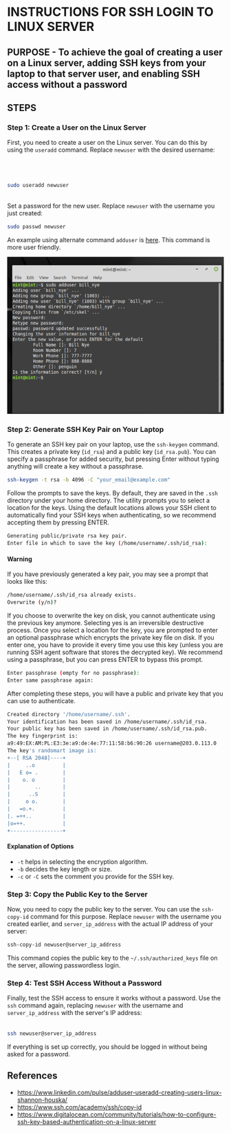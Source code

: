 # INSTRUCTIONS FOR SSH LOGIN TO LINUX SERVER




## PURPOSE - To achieve the goal of creating a user on a Linux server, adding SSH keys from your laptop to that server user, and enabling SSH access without a password




## STEPS 



 
### Step 1: Create a User on the Linux Server




First, you need to create a user on the Linux server. You can do this by using the `useradd` command. Replace `newuser` with the desired username:

```bash



sudo useradd newuser



```



Set a password for the new user. Replace `newuser` with the username you just created:

```bash
sudo passwd newuser


```



An example using alternate command ```adduser```  is [here](./indycium_doc_prep.png). This command is more user friendly. 

![user_add_image](./indycium_doc_prep.png)




### Step 2: Generate SSH Key Pair on Your Laptop



To generate an SSH key pair on your laptop, use the `ssh-keygen` command. This creates a private key (`id_rsa`) and a public key (`id_rsa.pub`). You can specify a passphrase for added security, but pressing Enter without typing anything will create a key without a passphrase.

```bash
ssh-keygen -t rsa -b 4096 -C "your_email@example.com"
```

Follow the prompts to save the keys. By default, they are saved in the `.ssh` directory under your home directory. The utility prompts you to select a location for the keys. Using the default locations allows your SSH client to automatically find your SSH keys when authenticating, so we recommend accepting them by pressing ENTER.

```bash
Generating public/private rsa key pair.
Enter file in which to save the key (/home/username/.ssh/id_rsa):
```

#### Warning

If you have previously generated a key pair, you may see a prompt that looks like this:

```bash
/home/username/.ssh/id_rsa already exists.
Overwrite (y/n)?
```

If you choose to overwrite the key on disk, you cannot authenticate using the previous key anymore. Selecting yes is an irreversible destructive process. Once you select a location for the key, you are prompted to enter an optional passphrase which encrypts the private key file on disk. If you enter one, you have to provide it every time you use this key (unless you are running SSH agent software that stores the decrypted key). We recommend using a passphrase, but you can press ENTER to bypass this prompt.

```bash
Enter passphrase (empty for no passphrase):
Enter same passphrase again:
```

After completing these steps, you will have a public and private key that you can use to authenticate.

```bash
Created directory '/home/username/.ssh'.
Your identification has been saved in /home/username/.ssh/id_rsa.
Your public key has been saved in /home/username/.ssh/id_rsa.pub.
The key fingerprint is:
a9:49:EX:AM:PL:E3:3e:a9:de:4e:77:11:58:b6:90:26 username@203.0.113.0
The key's randomart image is:
+--[ RSA 2048]----+
|     ..o         |
|   E o= .        |
|    o. o         |
|        ..       |
|      ..S        |
|     o o.        |
|   =o.+.         |
|. =++..          |
|o=++.            |
+-----------------+
```

#### Explanation of Options
- `-t` helps in selecting the encryption algorithm.
- `-b` decides the key length or size.
- `-c` or `-C` sets the comment you provide for the SSH key.


### Step 3: Copy the Public Key to the Server




Now, you need to copy the public key to the server. You can use the `ssh-copy-id` command for this purpose. Replace `newuser` with the username you created earlier, and `server_ip_address` with the actual IP address of your server:

```bash
ssh-copy-id newuser@server_ip_address


```

This command copies the public key to the `~/.ssh/authorized_keys` file on the server, allowing passwordless login.

### Step 4: Test SSH Access Without a Password




Finally, test the SSH access to ensure it works without a password. Use the `ssh` command again, replacing `newuser` with the username and `server_ip_address` with the server's IP address:

```bash

ssh newuser@server_ip_address


```

If everything is set up correctly, you should be logged in without being asked for a password.




## References




- https://www.linkedin.com/pulse/adduser-useradd-creating-users-linux-shannon-houska/
- https://www.ssh.com/academy/ssh/copy-id
- https://www.digitalocean.com/community/tutorials/how-to-configure-ssh-key-based-authentication-on-a-linux-server

